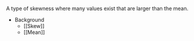 A type of skewness where many values exist that are larger than the mean.

* Background
	* [[Skew]]
	* [[Mean]]
